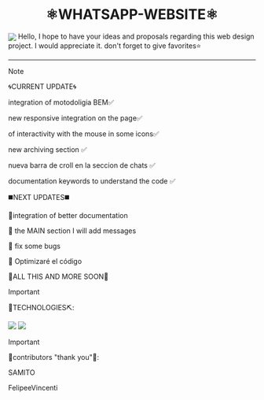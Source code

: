 <h1 align="center">⚛︎WHATSAPP-WEBSITE⚛︎</h1>
<img src="https://i.ibb.co/7CS7ZtZ/update-whatsapp.gif" align="center" >
<span>Hello, I hope to have your ideas and proposals regarding this web
  design project. I would appreciate it. don't forget to give favorites⭐</span>
<hr>

> [!NOTE]
>
> 🌀CURRENT UPDATE🌀
>
> integration of motodoligia BEM✅
>
> new responsive integration on the page✅
>
> of interactivity with the mouse in some icons✅
>
> new archiving section ✅
>
> nueva barra de croll en la seccion de chats ✅
>
> documentation keywords to understand the code ✅
>
> ◼️NEXT UPDATES◼️
>
> 💠integration of better documentation
> 
> 💠 the MAIN section I will add messages
> 
> 💠 fix some bugs
>
> 💠 Optimizaré el código
>
> 🔴ALL THIS AND MORE SOON🔴


> [!IMPORTANT]
> 🔧TECHNOLOGIES⛏️:
> 
> <img src="https://img.shields.io/badge/HTML5-E34F26?style=for-the-badge&logo=html5&logoColor=white"/>
> <img src="https://img.shields.io/badge/CSS3-1572B6?style=for-the-badge&logo=css3&logoColor=white"/>
 
> [!IMPORTANT]
> 🎩contributors "thank you"📣:
>
> SAMITO
>
> FelipeeVincenti

